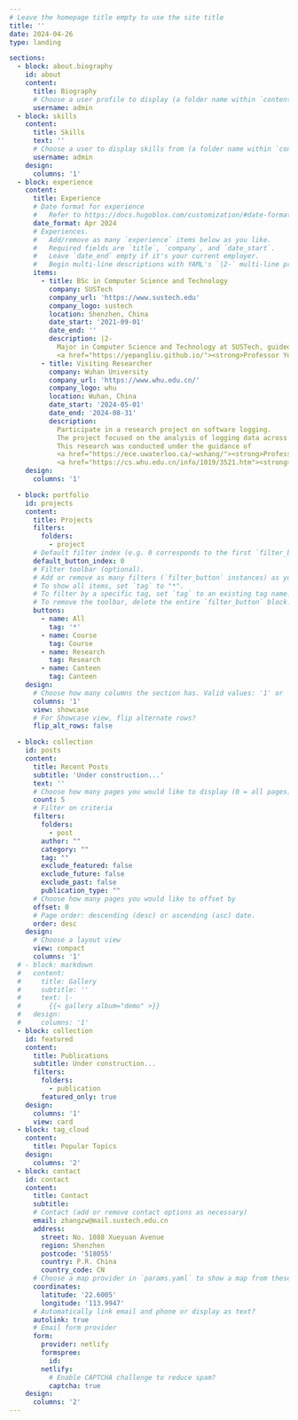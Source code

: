 ```yaml
---
# Leave the homepage title empty to use the site title
title: ''
date: 2024-04-26
type: landing

sections:
  - block: about.biography
    id: about
    content:
      title: Biography
      # Choose a user profile to display (a folder name within `content/authors/`)
      username: admin
  - block: skills
    content:
      title: Skills
      text: ''
      # Choose a user to display skills from (a folder name within `content/authors/`)
      username: admin
    design:
      columns: '1'
  - block: experience
    content:
      title: Experience
      # Date format for experience
      #   Refer to https://docs.hugoblox.com/customization/#date-format
      date_format: Apr 2024
      # Experiences.
      #   Add/remove as many `experience` items below as you like.
      #   Required fields are `title`, `company`, and `date_start`.
      #   Leave `date_end` empty if it's your current employer.
      #   Begin multi-line descriptions with YAML's `|2-` multi-line prefix.
      items:
        - title: BSc in Computer Science and Technology
          company: SUSTech
          company_url: 'https://www.sustech.edu'
          company_logo: sustech
          location: Shenzhen, China
          date_start: '2021-09-01'
          date_end: ''
          description: |2-
            Major in Computer Science and Technology at SUSTech, guided by 
            <a href="https://yepangliu.github.io/"><strong>Professor Yepang Liu</strong></a>.
        - title: Visiting Researcher
          company: Wuhan University
          company_url: 'https://www.whu.edu.cn/'
          company_logo: whu
          location: Wuhan, China
          date_start: '2024-05-01'
          date_end: '2024-08-31'
          description: 
            Participate in a research project on software logging.
            The project focused on the analysis of logging data across various programming languages and applying such insights to improve software quality assurance processes.
            This research was conducted under the guidance of 
            <a href="https://ece.uwaterloo.ca/~wshang/"><strong>Professor Weiyi Shang</strong></a> and
            <a href="https://cs.whu.edu.cn/info/1019/3521.htm"><strong>Professor Jinfu Chen</strong></a>.
    design:
      columns: '1'

  - block: portfolio
    id: projects
    content:
      title: Projects
      filters:
        folders:
          - project
      # Default filter index (e.g. 0 corresponds to the first `filter_button` instance below).
      default_button_index: 0
      # Filter toolbar (optional).
      # Add or remove as many filters (`filter_button` instances) as you like.
      # To show all items, set `tag` to "*".
      # To filter by a specific tag, set `tag` to an existing tag name.
      # To remove the toolbar, delete the entire `filter_button` block.
      buttons:
        - name: All
          tag: '*'
        - name: Course
          tag: Course
        - name: Research
          tag: Research
        - name: Canteen
          tag: Canteen
    design:
      # Choose how many columns the section has. Valid values: '1' or '2'.
      columns: '1'
      view: showcase
      # For Showcase view, flip alternate rows?
      flip_alt_rows: false

  - block: collection
    id: posts
    content:
      title: Recent Posts
      subtitle: 'Under construction...'
      text: ''
      # Choose how many pages you would like to display (0 = all pages)
      count: 5
      # Filter on criteria
      filters:
        folders:
          - post
        author: ""
        category: ""
        tag: ""
        exclude_featured: false
        exclude_future: false
        exclude_past: false
        publication_type: ""
      # Choose how many pages you would like to offset by
      offset: 0
      # Page order: descending (desc) or ascending (asc) date.
      order: desc
    design:
      # Choose a layout view
      view: compact
      columns: '1'
  # - block: markdown
  #   content:
  #     title: Gallery
  #     subtitle: ''
  #     text: |-
  #       {{< gallery album="demo" >}}
  #   design:
  #     columns: '1'
  - block: collection
    id: featured
    content:
      title: Publications
      subtitle: Under construction...
      filters:
        folders:
          - publication
        featured_only: true
    design:
      columns: '1'
      view: card
  - block: tag_cloud
    content:
      title: Popular Topics
    design:
      columns: '2'
  - block: contact
    id: contact
    content:
      title: Contact
      subtitle:
      # Contact (add or remove contact options as necessary)
      email: zhangzw@mail.sustech.edu.cn
      address:
        street: No. 1088 Xueyuan Avenue
        region: Shenzhen
        postcode: '518055'
        country: P.R. China
        country_code: CN
      # Choose a map provider in `params.yaml` to show a map from these coordinates
      coordinates:
        latitude: '22.6005'
        longitude: '113.9947'
      # Automatically link email and phone or display as text?
      autolink: true
      # Email form provider
      form:
        provider: netlify
        formspree:
          id:
        netlify:
          # Enable CAPTCHA challenge to reduce spam?
          captcha: true
    design:
      columns: '2'
---
```


